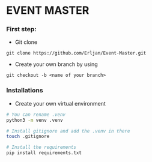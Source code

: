 # EVENT MASTER

### First step:
- Git clone
```
git clone https://github.com/Erljan/Event-Master.git
```

- Create your own branch by using 
```
git checkout -b <name of your branch>
```

### Installations
- Create your own virtual environment
```bash
# You can rename .venv
python3 -m venv .venv

# Install gitignore and add the .venv in there
touch .gitignore

# Install the requirements
pip install requirements.txt
```

